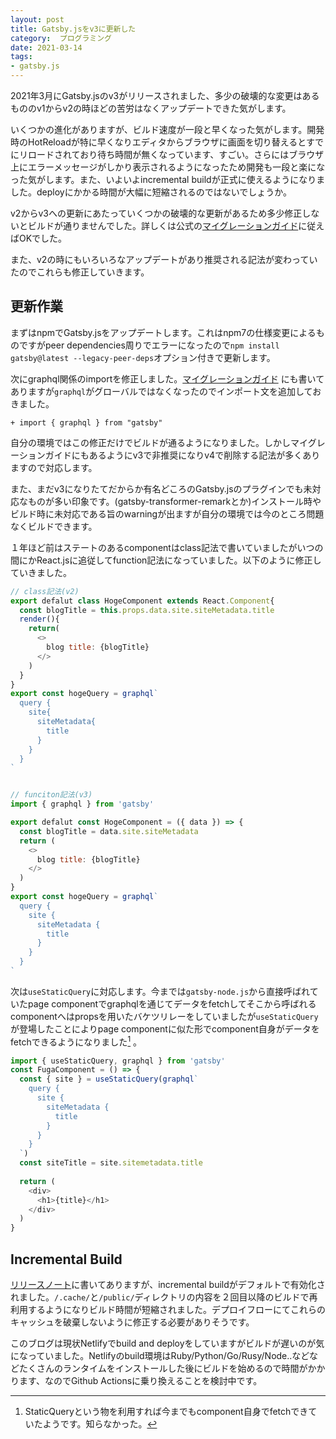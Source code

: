 ```yaml
---
layout: post
title: Gatsby.jsをv3に更新した
category:  プログラミング
date: 2021-03-14
tags:
- gatsby.js
---
```



2021年3月にGatsby.jsのv3がリリースされました、多少の破壊的な変更はあるもののv1からv2の時ほどの苦労はなくアップデートできた気がします。

いくつかの進化がありますが、ビルド速度が一段と早くなった気がします。開発時のHotReloadが特に早くなりエディタからブラウザに画面を切り替えるとすでにリロードされており待ち時間が無くなっています、すごい。さらにはブラウザ上にエラーメッセージがしかり表示されるようになったため開発も一段と楽になった気がします。また、いよいよincremental buildが正式に使えるようになりました。deployにかかる時間が大幅に短縮されるのではないでしょうか。

v2からv3への更新にあたっていくつかの破壊的な更新があるため多少修正しないとビルドが通りませんでした。詳しくは公式の[マイグレーションガイド](https://www.gatsbyjs.com/docs/reference/release-notes/migrating-from-v2-to-v3/#updating-your-dependencies)に従えばOKでした。

また、v2の時にもいろいろなアップデートがあり推奨される記法が変わっていたのでこれらも修正していきます。

## 更新作業

まずはnpmでGatsby.jsをアップデートします。これはnpm7の仕様変更によるものですがpeer dependencies周りでエラーになったので`npm install gatsby@latest --legacy-peer-deps`オプション付きで更新します。


次にgraphql関係のimportを修正しました。[マイグレーションガイド](https://www.gatsbyjs.com/docs/reference/release-notes/migrating-from-v2-to-v3/#using-a-global-graphql-tag-for-queries ) にも書いてありますが`graphql`がグローバルではなくなったのでインポート文を追加しておきました。
```diff-js
+ import { graphql } from "gatsby"
```

自分の環境ではこの修正だけでビルドが通るようになりました。しかしマイグレーションガイドにもあるようにv3で非推奨になりv4で削除する記法が多くありますので対応します。

また、まだv3になりたてだからか有名どころのGatsby.jsのプラグインでも未対応なものが多い印象です。(gatsby-transformer-remarkとか)インストール時やビルド時に未対応である旨のwarningが出ますが自分の環境では今のところ問題なくビルドできます。

１年ほど前はステートのあるcomponentはclass記法で書いていましたがいつの間にかReact.jsに追従してfunction記法になっていました。以下のように修正していきました。

```js
// class記法(v2)
export defalut class HogeComponent extends React.Component{
  const blogTitle = this.props.data.site.siteMetadata.title
  render(){
    return(
	  <>
	    blog title: {blogTitle}
	  </>
	)
  }
}
export const hogeQuery = graphql`
  query {
    site{
      siteMetadata{
        title
      }
    }
  }
`


// funciton記法(v3)
import { graphql } from 'gatsby'

export defalut const HogeComponent = ({ data }) => {
  const blogTitle = data.site.siteMetadata
  return (
    <>
      blog title: {blogTitle}
	</>
  )
}
export const hogeQuery = graphql`
  query {
    site {
      siteMetadata {
        title
      }
    }
  }
`
```

次は`useStaticQuery`に対応します。今までは`gatsby-node.js`から直接呼ばれていたpage componentでgraphqlを通じてデータをfetchしてそこから呼ばれるcomponentへはpropsを用いたバケツリレーをしていましたが`useStaticQuery`が登場したことによりpage componentに似た形でcomponent自身がデータをfetchできるようになりました[^1] 。

```js
import { useStaticQuery, graphql } from 'gatsby'
const FugaComponent = () => {
  const { site } = useStaticQuery(graphql`
	query {
	  site {
	    siteMetadata {
		  title
		}
	  }
	}
  `)
  const siteTitle = site.sitemetadata.title
  
  return (
	<div>
	  <h1>{title}</h1>
	</div>
  )
}
```

## Incremental Build

[リリースノート](https://www.gatsbyjs.com/docs/reference/release-notes/v3.0/#incremental-builds-in-oss )に書いてありますが、incremental buildがデフォルトで有効化されました。`/.cache/`と`/public/`ディレクトリの内容を２回目以降のビルドで再利用するようになりビルド時間が短縮されました。デプロイフローにてこれらのキャッシュを破棄しないように修正する必要がありそうです。

このブログは現状Netlifyでbuild and deployをしていますがビルドが遅いのが気になっていました。Netlifyのbuild環境はRuby/Python/Go/Rusy/Node..などなどたくさんのランタイムをインストールした後にビルドを始めるので時間がかかります、なのでGithub Actionsに乗り換えることを検討中です。





[^1]: StaticQueryという物を利用すれば今までもcomponent自身でfetchできていたようです。知らなかった。
